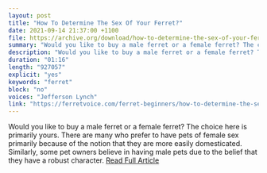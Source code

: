 ```yaml
---
layout: post
title: "How To Determine The Sex Of Your Ferret?"
date: 2021-09-14 21:37:00 +1100
file: https://archive.org/download/how-to-determine-the-sex-of-your-ferret/how%20to%20determine%20the%20sex%20of%20your%20ferret.mp3
summary: "Would you like to buy a male ferret or a female ferret? The choice here is primarily yours."
description: "Would you like to buy a male ferret or a female ferret? The choice here is primarily yours. There are many who prefer to have pets of female sex primarily because of the notion that they are more easily domesticated. Similarly, some pet owners believe in having male pets due to the belief that they have a robust character.<a href='https://ferretvoice.com/ferret-beginners/how-to-determine-the-sex-of-your-ferret/'>Read Full Article</a>"
duration: "01:16" 
length: "927057"
explicit: "yes" 
keywords: "ferret"
block: "no" 
voices: "Jefferson Lynch"
link: "https://ferretvoice.com/ferret-beginners/how-to-determine-the-sex-of-your-ferret/"
---
```


Would you like to buy a male ferret or a female ferret? The choice here is primarily yours. There are many who prefer to have pets of female sex primarily because of the notion that they are more easily domesticated. Similarly, some pet owners believe in having male pets due to the belief that they have a robust character. [Read Full Article](https://ferretvoice.com/ferret-beginners/how-to-determine-the-sex-of-your-ferret/)


